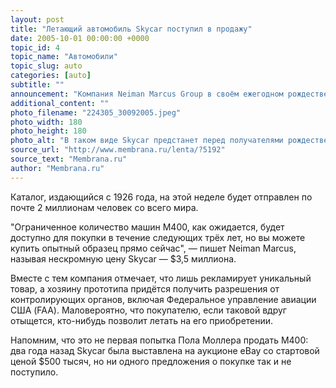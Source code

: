 ```yaml
---
layout: post
title: "Летающий автомобиль Skycar поступил в продажу"
date: 2005-10-01 00:00:00 +0000
topic_id: 4
topic_name: "Автомобили"
topic_slug: auto
categories: [auto]
subtitle: ""
announcement: "Компания Neiman Marcus Group в своём ежегодном рождественском каталоге подарков для богатых клиентов опубликовала заманчивое предложение — M400 Skycar, прототип летающего автомобиля Пола Моллера (Paul S. Moller."
additional_content: ""
photo_filename: "224305_30092005.jpeg"
photo_width: 180
photo_height: 180
photo_alt: "В таком виде Skycar предстанет перед получателями рождественского каталога"
source_url: "http://www.membrana.ru/lenta/?5192"
source_text: "Membrana.ru"
author: "Membrana.ru"
---
```

Каталог, издающийся с 1926 года, на этой неделе будет отправлен по почте 2 миллионам человек со всего мира.

"Ограниченное количество машин M400, как ожидается, будет доступно для покупки в течение следующих трёх лет, но вы можете купить опытный образец прямо сейчас", — пишет Neiman Marcus, называя нескромную цену Skycar — $3,5 миллиона.

Вместе с тем компания отмечает, что лишь рекламирует уникальный товар, а хозяину прототипа придётся получить разрешения от контролирующих органов, включая Федеральное управление авиации США (FAA). Маловероятно, что покупателю, если таковой вдруг отыщется, кто-нибудь позволит летать на его приобретении.

Напомним, что это не первая попытка Пола Моллера продать M400: два года назад Skycar была выставлена на аукционе eBay со стартовой ценой $500 тысяч, но ни одного предложения о покупке так и не поступило.
